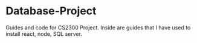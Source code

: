 # Database-Project
Guides and code for CS2300 Project.
Inside are guides that I have used to install react, node, SQL server.
